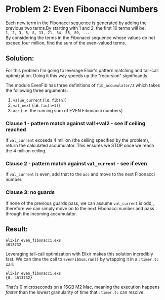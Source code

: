 # Problem 2: Even Fibonacci Numbers

Each new term in the Fibonacci sequence is generated by adding the previous two terms.By starting with 1 and 2, the first 10 terms will be:\
     ```1, 2, 3, 5, 8, 13, 21, 34, 55, 89, ...```\
By considering the terms in the Fibonacci sequence whose values do not exceed four million, find the sum of the even-valued terms.


## Solution:
For this problem I'm going to leverage Elixir's pattern matching and tail-call optimization. Doing it this way speeds up the "recursion" significantly.

The module EvenFib has three definitions of `fib_accumulator/3` which takes the following three arguments:
1. `value_current` (i.e. `fib(n)`)
2. `val_next` (i.e. `fin(n+1)`)
3. `acc` (i.e. the running sum of EVEN Fibonacci numbers)

### Clause 1 - pattern match against val1+val2 - see if ceiling reached
If `val_current` exceeds 4 million (the ceiling specified by the problem), return the calculated accumulator. This ensures we STOP once we reach the 4 million ceiling.

### Clause 2 - pattern match against `val_current` - see if even
If `val_current` is even, add that to the `acc` and move to the next Fibonacci number.

### Clause 3: no guards
If none of the previous guards pass, we can assume `val_current` is odd,, therefore we can simply move on to the next Fibonacci number and pass through the incoming accumulator.


## Result:
```
elixir even_fibonacci.exs
4613732
```

Leveraging tail-call optimization with Elixir makes this solution incredibly fast.
We can time the call to `EvenFibSum.run()` by wrapping it in a `:timer.tc` call:

```
elixir even_fibonacci.exs
{0, 4613732}
```
That's 0 microseconds on a 16GB M2 Mac, meaning the execution happens _faster_ than the lowest granularity of time that `:timer.tc` can resolve. 
